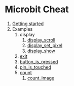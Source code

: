 # Microbit Cheat

1.  [Getting started](getting-started.md)
1.  Examples
    1.  display
        1. [display_scroll](display_scroll.py)
        1. [display_set_pixel](display_set_pixel.py)
        1. [display_show](display_show.py)
    1.  [exit](exit.py)
    1.  [button_is_pressed](button_is_pressed.py)
    1.  [pin_is_touched](pin_is_touched.py)
    1.  [count](count.py)
        1.  [count_image](count_image.py)

